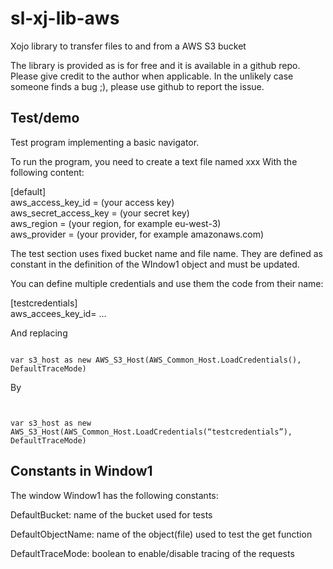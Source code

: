 # sl-xj-lib-aws
Xojo library to transfer files to and from a AWS S3 bucket

The library is provided as is for free and it is available in a github repo. Please give credit to the author when applicable. 
In the unlikely case someone finds a bug ;), please use github to report the issue.


## Test/demo

Test program implementing a basic navigator.

To run the program, you need to create a text file named xxx
With the following content:

[default]</br>
aws\_access\_key\_id = (your access key)</br>
aws\_secret\_access\_key = (your secret key)</br>
aws\_region = (your region, for example eu-west-3)</br>
aws\_provider = (your provider, for example amazonaws.com)<br>

The test section uses fixed bucket name and file name. They are defined as constant in the definition of the WIndow1 object and must be updated.

You can define multiple credentials and use them the code from their name:


[testcredentials]</br>
aws\_accees\_key\_id= …


And replacing

```xojo

var s3_host as new AWS_S3_Host(AWS_Common_Host.LoadCredentials(), DefaultTraceMode)
```

By 

```xojo


var s3_host as new AWS_S3_Host(AWS_Common_Host.LoadCredentials(“testcredentials”), DefaultTraceMode)
```


## Constants in Window1

The window Window1 has the following constants:

DefaultBucket: name of the bucket used for tests

DefaultObjectName: name of the object(file) used to test the get function

DefaultTraceMode: boolean to enable/disable tracing of the requests







